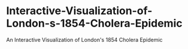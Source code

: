 # Interactive-Visualization-of-London-s-1854-Cholera-Epidemic
An Interactive Visualization of London's 1854 Cholera Epidemic

